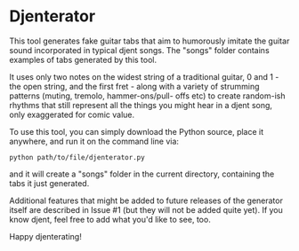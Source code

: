 # Djenterator

This tool generates fake guitar tabs that aim to humorously imitate the guitar sound incorporated in typical djent songs. The "songs" folder contains examples of tabs generated by this tool.

It uses only two notes on the widest string of a traditional guitar, 0 and 1 - the open string, and the first fret - along with a variety of strumming patterns (muting, tremolo, hammer-ons/pull- offs etc) to create random-ish rhythms that still represent all the things you might hear in a djent song, only exaggerated for comic value.

To use this tool, you can simply download the Python source, place it anywhere, and run it on the command line via:

`python path/to/file/djenterator.py`

and it will create a "songs" folder in the current directory, containing the tabs it just generated.

Additional features that might be added to future releases of the generator itself are described in Issue #1 (but they will not be added quite yet). If you know djent, feel free to add what you'd like to see, too.

Happy djenterating!
